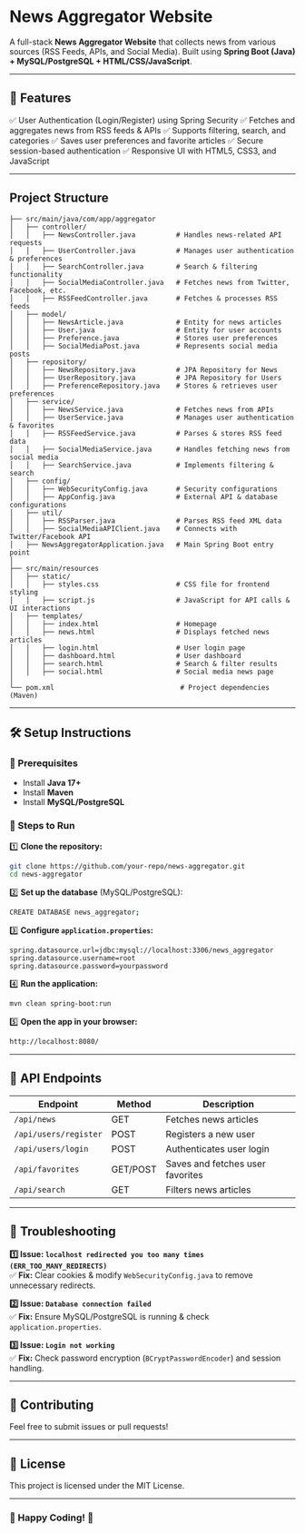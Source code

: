 # News Aggregator Website

A full-stack **News Aggregator Website** that collects news from various sources (RSS Feeds, APIs, and Social Media). Built using **Spring Boot (Java) + MySQL/PostgreSQL + HTML/CSS/JavaScript**.

---
## 🚀 Features
✅ User Authentication (Login/Register) using Spring Security
✅ Fetches and aggregates news from RSS feeds & APIs
✅ Supports filtering, search, and categories
✅ Saves user preferences and favorite articles
✅ Secure session-based authentication
✅ Responsive UI with HTML5, CSS3, and JavaScript

---
##  Project Structure

```
├── src/main/java/com/app/aggregator
│   ├── controller/
│   │   ├── NewsController.java          # Handles news-related API requests
│   │   ├── UserController.java          # Manages user authentication & preferences
│   │   ├── SearchController.java        # Search & filtering functionality
│   │   ├── SocialMediaController.java   # Fetches news from Twitter, Facebook, etc.
│   │   ├── RSSFeedController.java       # Fetches & processes RSS feeds
│   ├── model/
│   │   ├── NewsArticle.java             # Entity for news articles
│   │   ├── User.java                    # Entity for user accounts
│   │   ├── Preference.java              # Stores user preferences
│   │   ├── SocialMediaPost.java         # Represents social media posts
│   ├── repository/
│   │   ├── NewsRepository.java          # JPA Repository for News
│   │   ├── UserRepository.java          # JPA Repository for Users
│   │   ├── PreferenceRepository.java    # Stores & retrieves user preferences
│   ├── service/
│   │   ├── NewsService.java             # Fetches news from APIs
│   │   ├── UserService.java             # Manages user authentication & favorites
│   │   ├── RSSFeedService.java          # Parses & stores RSS feed data
│   │   ├── SocialMediaService.java      # Handles fetching news from social media
│   │   ├── SearchService.java           # Implements filtering & search
│   ├── config/
│   │   ├── WebSecurityConfig.java       # Security configurations
│   │   ├── AppConfig.java               # External API & database configurations
│   ├── util/
│   │   ├── RSSParser.java               # Parses RSS feed XML data
│   │   ├── SocialMediaAPIClient.java    # Connects with Twitter/Facebook API
│   ├── NewsAggregatorApplication.java   # Main Spring Boot entry point
│
├── src/main/resources
│   ├── static/
│   │   ├── styles.css                   # CSS file for frontend styling
│   │   ├── script.js                    # JavaScript for API calls & UI interactions
│   ├── templates/
│   │   ├── index.html                   # Homepage
│   │   ├── news.html                    # Displays fetched news articles
│   │   ├── login.html                   # User login page
│   │   ├── dashboard.html               # User dashboard
│   │   ├── search.html                  # Search & filter results
│   │   ├── social.html                  # Social media news page
│
└── pom.xml                               # Project dependencies (Maven)
```

---
## 🛠 Setup Instructions

### 📌 Prerequisites
- Install **Java 17+**
- Install **Maven**
- Install **MySQL/PostgreSQL**

### 🔧 Steps to Run
1️⃣ **Clone the repository:**
```sh
git clone https://github.com/your-repo/news-aggregator.git
cd news-aggregator
```
2️⃣ **Set up the database** (MySQL/PostgreSQL):
```sh
CREATE DATABASE news_aggregator;
```
3️⃣ **Configure `application.properties`:**
```properties
spring.datasource.url=jdbc:mysql://localhost:3306/news_aggregator
spring.datasource.username=root
spring.datasource.password=yourpassword
```
4️⃣ **Run the application:**
```sh
mvn clean spring-boot:run
```
5️⃣ **Open the app in your browser:**
```sh
http://localhost:8080/
```

---
## 🔗 API Endpoints

| Endpoint              | Method | Description                        |
|----------------------|--------|--------------------------------|
| `/api/news`          | GET    | Fetches news articles        |
| `/api/users/register` | POST   | Registers a new user        |
| `/api/users/login`    | POST   | Authenticates user login    |
| `/api/favorites`      | GET/POST | Saves and fetches user favorites |
| `/api/search`         | GET    | Filters news articles       |

---
## 🐛 Troubleshooting

**1️⃣ Issue: `localhost redirected you too many times (ERR_TOO_MANY_REDIRECTS)`**  
✅ **Fix:** Clear cookies & modify `WebSecurityConfig.java` to remove unnecessary redirects.

**2️⃣ Issue: `Database connection failed`**  
✅ **Fix:** Ensure MySQL/PostgreSQL is running & check `application.properties`.

**3️⃣ Issue: `Login not working`**  
✅ **Fix:** Check password encryption (`BCryptPasswordEncoder`) and session handling.

---
## 🤝 Contributing
Feel free to submit issues or pull requests!

---
## 📜 License
This project is licensed under the MIT License.

---
### 🚀 Happy Coding! 🎉

